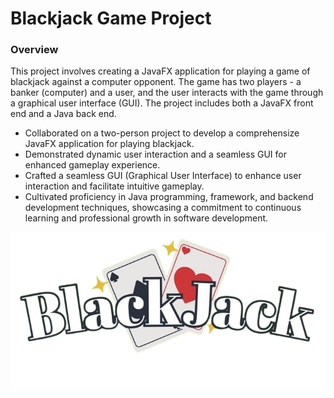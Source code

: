 # Blackjack Game Project

### Overview
This project involves creating a JavaFX application for playing a game of blackjack against a computer opponent.
The game has two players - a banker (computer) and a user, and the user interacts with the game through a graphical user interface (GUI).
The project includes both a JavaFX front end and a Java back end.

- Collaborated on a two-person project to develop a comprehensize JavaFX application for playing blackjack.
- Demonstrated dynamic user interaction and a seamless GUI for enhanced gameplay experience.
- Crafted a seamless GUI (Graphical User Interface) to enhance user interaction and facilitate intuitive gameplay.
- Cultivated proficiency in Java programming, framework, and backend development techniques, showcasing a commitment to continuous learning and professional growth in software development.


![Blackjack Game Logo](src/main/resources/Icon/title.png)

